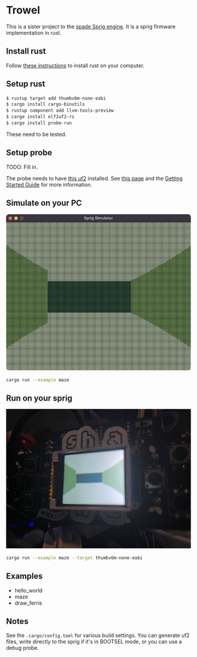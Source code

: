 # Trowel

This is a sister project to the [spade Sprig
engine](https://github.com/hackclub/spade). It is a sprig firmware
implementation in rust.

## Install rust

Follow [these instructions](https://www.rust-lang.org/tools/install) to install
rust on your computer.

## Setup rust

``` sh
$ rustup target add thumbv6m-none-eabi
$ cargo install cargo-binutils
$ rustup component add llvm-tools-preview
$ cargo install elf2uf2-rs
$ cargo install probe-run
```

These need to be tested.

## Setup probe

TODO: Fill in.

The probe needs to have [this
uf2](https://github.com/raspberrypi/picoprobe/releases/latest/download/picoprobe.uf2)
installed. See [this
page](https://www.raspberrypi.com/documentation/microcontrollers/raspberry-pi-pico.html)
and the [Getting Started
Guide](https://datasheets.raspberrypi.com/pico/getting-started-with-pico.pdf)
for more information.

## Simulate on your PC

![maze on the pc simulator](/assets/maze-pc.png)

``` sh
cargo run --example maze
```

## Run on your sprig

![maze on the sprig](/assets/maze-sprig.png)

``` sh
cargo run --example maze --target thumbv6m-none-eabi
```

## Examples

* hello_world
* maze
* draw_ferris

## Notes

See the `.cargo/config.toml` for various build settings. You can generate uf2
files, write directly to the sprig if it's in BOOTSEL mode, or you can use a
debug probe.

